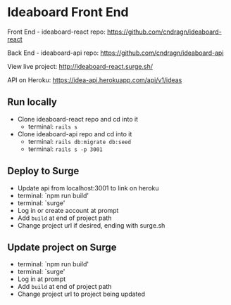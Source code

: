 # Ideaboard Front End

Front End - ideaboard-react repo: https://github.com/cndragn/ideaboard-react

Back End - ideaboard-api repo: https://github.com/cndragn/ideaboard-api

View live project: http://ideaboard-react.surge.sh/

API on Heroku: https://idea-api.herokuapp.com/api/v1/ideas

## Run locally
* Clone ideaboard-react repo and cd into it
    * terminal: `rails s`
* Clone ideaboard-api repo and cd into it
    * terminal: `rails db:migrate db:seed`
    * terminal: `rails s -p 3001`

## Deploy to Surge
* Update api from localhost:3001 to link on heroku
* terminal: `npm run build'
* terminal: `surge'
* Log in or create account at prompt
* Add `build` at end of project path
* Change project url if desired, ending with surge.sh

## Update project on Surge
* terminal: `npm run build'
* terminal: `surge'
* Log in at prompt
* Add `build` at end of project path
* Change project url to project being updated
